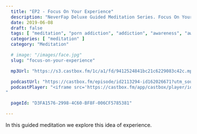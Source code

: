 ```yaml
---
  title: "EP2 - Focus On Your Experience"
  description: "NeverFap Deluxe Guided Meditation Series. Focus On Your Experience"
  date: 2019-06-08
  draft: false
  tags: [ "meditation", "porn addiction", "addiction", "awareness", "awareness exercises", "perspective", "nofap", "neverfap", "neverfap deluxe" ]
  categories: [ "meditation" ]
  category: "Meditation"

  # image: "/images/face.jpg"
  slug: "focus-on-your-experience"

  mp3Url: "https://s3.castbox.fm/1c/a1/fd/9412524841bc21c6229083c42c.mp3"

  podcastUrl: "https://castbox.fm/episode/id2113294-id162026671?utm_source=podcaster&utm_medium=dlink&utm_campaign=e_162026671&utm_content=EP2%20-%20Focus%20On%20Your%20Experience-CastBox_FM"
  podcastPlayer: "<iframe src='https://castbox.fm/app/castbox/player/id2113294/id162026671?v=8.0.190531&autoplay=0' frameborder='0' width='100%' height='300'></iframe>
"

  pageId: "D3FA1576-2998-4C60-BF8F-006CF5785381"

---
```


In this guided meditation we explore this idea of experience.


<!-- Focus on your conscious experience -->
<!--
## Script

Hello, and welcome to the NeverFap Deluxe Guided Meditation series.

My name is Julius Reade and today we are going to focus on what our mind is currently experiencing, right in this very moment.

So for this exercise, I want you to let go of your thoughts and worries, and feel relaxed.

Relaxed, within your body.

Relaxed, within your own mind.

Preferably sitting in a comfortable position.

I also want you to leave your eyes open, so you can remain as aware as possible.

Essentially, what I want you to do for this exercise, is to observe what you, as an individual, is currently experiencing in this very moment.

You may want to observe the light that is currently making contact with your eyes.

You may want to observe the sensations your body is currently feeling.

You may even want to focus your attention on the intonation of your breath.

How you decide to observe your experience is entirely up to you.


There is nothing to question. Nothing to think about.

All we are doing is observing your current experience.



So what exactly does it mean to experience something?

Are you currently experiencing something right now?

Does experiencing require effort?

Are you struggling to experience life right in this very moment, or is that the experience itself?

All things to consider about, while you practice gauging your experience.



If you are having difficulty focusing on your experience, that's okay.

Just gently remind yourself of what we are trying to achieve here.

Which is focus on what we are currently experiencing right now.

Perhaps it's an emotional experience.

Perhaps, it's a thoughtless, calm experience.

Perhaps your mind is actually racing, right now.

If so, that's okay.

We are not here to judge, or necessarily react to our experience.

But instead, let's focus our attention back to our senses.

Remaining calm.

Without thought.

Without expectation.

And I’ll let you continue to do this within your own time.


If you find yourself wandering off again, that’s okay. Just gently remind yourself to continue observing.

And continue to truly notice what your body is sensing.


And that brings us to the end of today's session. Thank you for listening. I wish you best of luck with your day. This has been. The neverfap Deluxe Guided meditation series.
 -->

